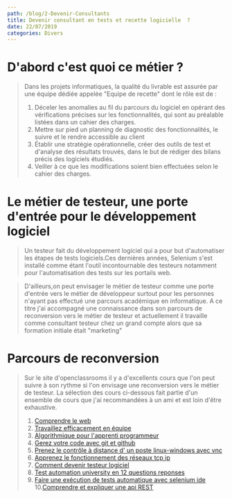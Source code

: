 ```yaml
---
path: /blog/2-Devenir-Consultants
title: Devenir consultant en tests et recette logicielle  ?
date: 22/07/2019
categories: Divers
---
```

# D'abord c'est quoi ce métier ?
>Dans les projets informatiques, la qualité du livrable est assurée par une équipe dédiée appelée "Equipe de recette" dont le rôle est de :
> 1. Déceler les anomalies au fil du parcours du logiciel en opérant des vérifications précises sur les fonctionnalités, qui sont au préalable listées dans un cahier des charges.
> 2. Mettre sur pied un planning de diagnostic des fonctionnalités, le suivre et le rendre accessible au client
> 3. Établir une stratégie opérationnelle, créer des outils de test et d'analyse des résultats trouvés, dans le but de rédiger des bilans précis des logiciels étudiés.
> 4. Veiller à ce que les modifications soient bien effectuées selon le cahier des charges.

# Le métier de testeur, une porte d'entrée pour le développement logiciel
>Un testeur fait du développement logiciel qui a  pour but d'automatiser les étapes de tests logiciels.Ces dernières années, Selenium s'est installé comme étant l'outil incontournable des testeurs
notamment pour l'automatisation des tests sur les portails web. 

>D'ailleurs,on peut envisager le métier de testeur comme une porte d'entrée vers le métier de développeur surtout pour les personnes n'ayant pas effectué une parcours académique en informatique. A ce titre
j'ai accompagné une connaissance dans son parcours de reconversion vers le métier de testeur et actuellement il travaille comme consultant testeur chez un grand compte alors que sa formation initiale était "marketing"

# Parcours de reconversion
>Sur le site d'openclassrooms il y a d'excellents cours que l'on peut suivre à son rythme si l'on envisage une reconversion vers le métier de testeur.
La sélection des cours ci-dessous fait partie d'un ensemble de cours que j'ai recommandées à un ami et est loin d'être exhaustive. 
> 1. [Comprendre le web](https://openclassrooms.com/fr/courses/1946386-comprendre-le-web)
> 2. [Travaillez efficacement en équipe](https://openclassrooms.com/fr/courses/5164316-travaillez-efficacement-en-equipe)
> 3. [Algorithmique pour l'apprenti programmeur](https://openclassrooms.com/fr/courses/1467201-algorithmique-pour-lapprenti-programmeur)
> 4. [Gerez votre code avec git et github](https://openclassrooms.com/fr/courses/2342361-gerez-votre-code-avec-git-et-github)
> 5. [Prenez le contrôle à distance d' un poste linux-windows avec vnc](https://openclassrooms.com/fr/courses/1733046-prenez-le-controle-a-distance-dun-poste-linux-windows-avec-vnc)
> 6. [Apprenez le fonctionnement des réseaux tcp ip](https://openclassrooms.com/fr/courses/857447-apprenez-le-fonctionnement-des-reseaux-tcp-ip)
> 7. [Comment devenir testeur logiciel](https://hightest.nc/blog/posts/comment-devenir-testeur-logiciel)
> 8. [Test automation university en 12 questions reponses](https://hightest.nc/blog/posts/test-automation-university-en-12-questions-reponses)
> 9. [Faire une exécution de tests automatique avec selenium ide](https://youtu.be/ZG3VFDMaAlk)
> 10.[Comprendre et expliquer une api REST](https://youtu.be/UQwjytQzoqE)
     
